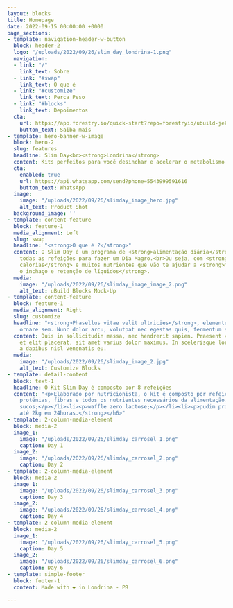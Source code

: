 ```yaml
---
layout: blocks
title: Homepage
date: 2022-09-15 00:00:00 +0000
page_sections:
- template: navigation-header-w-button
  block: header-2
  logo: "/uploads/2022/09/26/slim_day_londrina-1.png"
  navigation:
  - link: "/"
    link_text: Sobre
  - link: "#swap"
    link_text: O que é
  - link: "#customize"
    link_text: Perca Peso
  - link: "#blocks"
    link_text: Depoimentos
  cta:
    url: https://app.forestry.io/quick-start?repo=forestryio/ubuild-jekyll&provider=github&engine=jekyll
    button_text: Saiba mais
- template: hero-banner-w-image
  block: hero-2
  slug: features
  headline: Slim Day<br><strong>Londrina</strong>
  content: Kits perfeitos para você desinchar e acelerar o metabolismo!
  cta:
    enabled: true
    url: https://api.whatsapp.com/send?phone=5543999591616
    button_text: WhatsApp
  image:
    image: "/uploads/2022/09/26/slimday_image_hero.jpg"
    alt_text: Product Shot
  background_image: ''
- template: content-feature
  block: feature-1
  media_alignment: Left
  slug: swap
  headline: "<strong>O que é ?</strong>"
  content: O Slim Day é um programa de <strong>alimentação diária</strong> que contém
    todas as refeições para fazer um Dia Magro.<br>Ou seja, com <strong>baixíssimas
    calorias</strong> e muitos nutrientes que vão te ajudar a <strong>mandar embora
    o inchaço e retenção de líquidos</strong>.
  media:
    image: "/uploads/2022/09/26/slimday_image_image_2.png"
    alt_text: uBuild Blocks Mock-Up
- template: content-feature
  block: feature-1
  media_alignment: Right
  slug: customize
  headline: "<strong>Phasellus vitae velit ultricies</strong>, elementum velit ut,
    ornare sem. Nunc dolor arcu, volutpat nec egestas quis, fermentum sed lorem."
  content: Duis in sollicitudin massa, nec hendrerit sapien. Praesent vehicula ipsum
    et elit placerat, sit amet varius dolor maximus. In scelerisque lorem ligula,
    a dapibus nisl venenatis eu.
  media:
    image: "/uploads/2022/09/26/slimday_image_2.jpg"
    alt_text: Customize Blocks
- template: detail-content
  block: text-1
  headline: O Kit Slim Day é composto por 8 refeições
  content: "<p>Elaborado por nutricionista, o kit é composto por refeições ricas em
    proténias, fibras e todos os nutrientes necessários da alimentação. </p><ul><li><p>5
    sucos;</p></li><li><p>waffle zero lactose;</p></li><li><p>pudim proteico;</p></li><li><p>sopa.</p></li></ul><h6><strong>Perca
    até 2kg em 24horas.</strong></h6>"
- template: 2-column-media-element
  block: media-2
  image_1:
    image: "/uploads/2022/09/26/slimday_carrosel_1.png"
    caption: Day 1
  image_2:
    image: "/uploads/2022/09/26/slimday_carrosel_2.png"
    caption: Day 2
- template: 2-column-media-element
  block: media-2
  image_1:
    image: "/uploads/2022/09/26/slimday_carrosel_3.png"
    caption: Day 3
  image_2:
    image: "/uploads/2022/09/26/slimday_carrosel_4.png"
    caption: Day 4
- template: 2-column-media-element
  block: media-2
  image_1:
    image: "/uploads/2022/09/26/slimday_carrosel_5.png"
    caption: Day 5
  image_2:
    image: "/uploads/2022/09/26/slimday_carrosel_6.png"
    caption: Day 6
- template: simple-footer
  block: footer-1
  content: Made with ❤︎ in Londrina - PR

---
```

